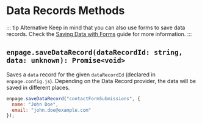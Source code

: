 # Data Records Methods

::: tip Alternative
Keep in mind that you can also use forms to save data records.
Check the [Saving Data with Forms](../guides/data-records/forms.md) guide for more information.
:::

## `enpage.saveDataRecord(dataRecordId: string, data: unknown): Promise<void>`

Saves a `data` record for the given `dataRecordId` (declared in `enpage.config.js`).
Depending on the Data Record provider, the data will be saved in different places.

```javascript
enpage.saveDataRecord("contactFormSubmissions", {
  name: "John Doe",
  email: "john.doe@example.com"
});
```
